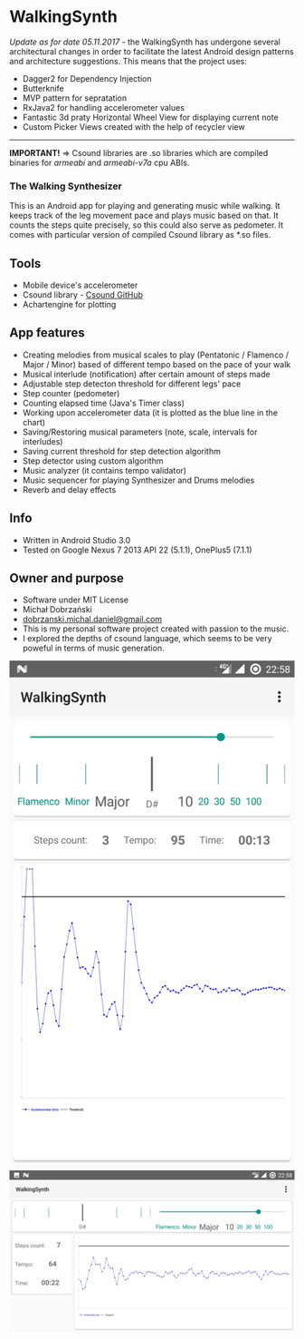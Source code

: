 # WalkingSynth #

*Update as for date 05.11.2017* - the WalkingSynth has undergone several architectural changes in order to facilitate the latest Android design patterns and architecture suggestions. This means that the project uses:
* Dagger2 for Dependency Injection
* Butterknife
* MVP pattern for sepratation
* RxJava2 for handling accelerometer values
* Fantastic 3d praty Horizontal Wheel View for displaying current note
* Custom Picker Views created with the help of recycler view
---
**IMPORTANT!** => Csound libraries are .so libraries which are compiled binaries for *armeabi* and *armeabi-v7a* cpu ABIs.


### The Walking Synthesizer ###

This is an Android app for playing and generating music while walking.
It keeps track of the leg movement pace and plays music based on that.
It counts the steps quite precisely, so this could also serve as pedometer.
It comes with particular version of compiled Csound library as *.so files.

## Tools ##
* Mobile device's accelerometer
* Csound library - [Csound GitHub](https://csound.github.io/)
* Achartengine for plotting

## App features ##
* Creating melodies from musical scales to play (Pentatonic / Flamenco / Major / Minor) based of different tempo based on the pace of your walk
* Musical interlude (notification) after certain amount of steps made
* Adjustable step detecton threshold for different legs' pace
* Step counter (pedometer)
* Counting elapsed time (Java's Timer class)
* Working upon accelerometer data (it is plotted as the blue line in the chart)
* Saving/Restoring musical parameters (note, scale, intervals for interludes)
* Saving current threshold for step detection algorithm
* Step detector using custom algorithm
* Music analyzer (it contains tempo validator)
* Music sequencer for playing Synthesizer and Drums melodies
* Reverb and delay effects

## Info ##
* Written in Android Studio 3.0
* Tested on Google Nexus 7 2013 API 22 (5.1.1), OnePlus5 (7.1.1)

## Owner and purpose ##
* Software under MIT License
* Michał Dobrzański
* dobrzanski.michal.daniel@gmail.com
* This is my personal software project created with passion to the music. 
* I explored the depths of csound language, which seems to be very poweful in terms of music generation.


![Screen1](https://github.com/MichalDanielDobrzanski/WalkingSynth/blob/master/doc/screen-new.jpg)
![Screen2](https://github.com/MichalDanielDobrzanski/WalkingSynth/blob/master/doc/screen-new-2.jpg)

